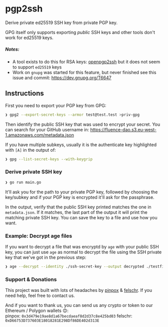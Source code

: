 # pgp2ssh

Derive private ed25519 SSH key from private PGP key.

GPG itself only supports exporting _public_ SSH keys and other tools don't work for ed25519 keys.

##### Notes:

- A tool exists to do this for RSA keys: [openpgp2ssh](https://manpages.ubuntu.com/manpages/xenial/man1/openpgp2ssh.1.html) but it does not seem to support `ed25519` keys
- Work on `gnupg` was started for this feature, but never finished see this
  issue and commit: https://dev.gnupg.org/T6647

## Instructions

First you need to export your PGP key from GPG:

```sh
❯ gpg2 --export-secret-keys --armor test@test.test >priv-gpg
```

Then identify the public SSH key that was used to encrypt your secret.
You can search for your GitHub username in: https://fluence-dao.s3.eu-west-1.amazonaws.com/metadata.json

If you have multiple subkeys, usually it is the authenticate key highlighted with `[A]` in the output of:

```sh
❯ gpg --list-secret-keys --with-keygrip
```

### Derive private SSH key

```sh
❯ go run main.go
```

It'll ask you for the path to your private PGP key, followed by choosing the key/subkey and if your PGP key is encrypted it'll ask for the passphrase.

In the output, verify that the public SSH key printed matches the one in `metadata.json`.
If it matches, the last part of the output it will print the matching private SSH key.
You can save the key to a file and use how you want.

### Example: Decrypt age files

If you want to decrypt a file that was encryptd by `age` with your public SSH key, you can just use `age` as normal to decrypt the file using the SSH private key that we've got in the previous step:

```sh
❯ age --decrypt --identity ./ssh-secret-key --output decrypted ./testfile.txt.age
```

### Support & Donations

This project was built with lots of headaches by [pinpox](https://github.com/pinpox/) & [felschr](https://github.com/felschr/). If you need help, feel free to contact us.

And if you want to thank us, you can send us any crypto or token to our Ethereum / Polygon wallets 😊:  
pinpox: `0x3d479e19ae8d1a67becdaeaf8d2d37c8e425bd03`
felschr: `0xD66753D737603E18018281E298Df86DE402d313E`

